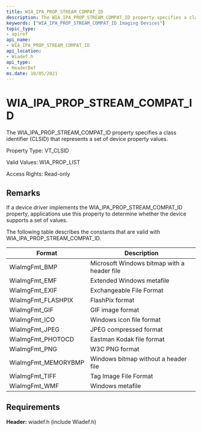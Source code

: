 ```yaml
---
title: WIA_IPA_PROP_STREAM_COMPAT_ID
description: The WIA_IPA_PROP_STREAM_COMPAT_ID property specifies a class identifier (CLSID) that represents a set of device property values.
keywords: ["WIA_IPA_PROP_STREAM_COMPAT_ID Imaging Devices"]
topic_type:
- apiref
api_name:
- WIA_IPA_PROP_STREAM_COMPAT_ID
api_location:
- Wiadef.h
api_type:
- HeaderDef
ms.date: 10/05/2021
---
```


# WIA_IPA_PROP_STREAM_COMPAT_ID

The WIA_IPA_PROP_STREAM_COMPAT_ID property specifies a class identifier (CLSID) that represents a set of device property values.

Property Type: VT_CLSID

Valid Values: WIA_PROP_LIST

Access Rights: Read-only

## Remarks

If a device driver implements the WIA_IPA_PROP_STREAM_COMPAT_ID property, applications use this property to determine whether the device supports a set of values.

The following table describes the constants that are valid with WIA_IPA_PROP_STREAM_COMPAT_ID.

| Format | Description |
|--|--|
| WiaImgFmt_BMP | Microsoft Windows bitmap with a header file |
| WiaImgFmt_EMF | Extended Windows metafile |
| WiaImgFmt_EXIF | Exchangeable File Format |
| WiaImgFmt_FLASHPIX | FlashPix format |
| WiaImgFmt_GIF | GIF image format |
| WiaImgFmt_ICO | Windows icon file format |
| WiaImgFmt_JPEG | JPEG compressed format |
| WiaImgFmt_PHOTOCD | Eastman Kodak file format |
| WiaImgFmt_PNG | W3C PNG format |
| WiaImgFmt_MEMORYBMP | Windows bitmap without a header file |
| WiaImgFmt_TIFF | Tag Image File Format |
| WiaImgFmt_WMF | Windows metafile |

## Requirements

**Header:** wiadef.h (include Wiadef.h)
